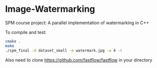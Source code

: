# Image-Watermarking
SPM course project: A parallel implementation of watermarking in C++

To compile and test:

```bash
cmake .
make
./spm_final -d dataset_small -m watermark.jpg -w 4 -t
```
Also need to clone https://github.com/fastflow/fastflow in your directory
